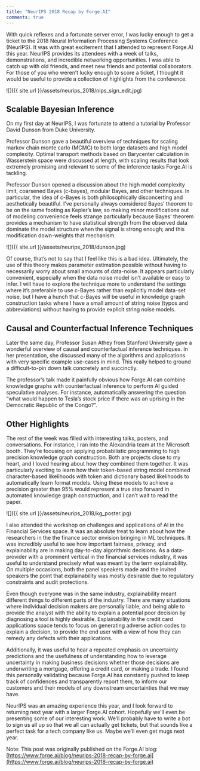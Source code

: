 ```yaml
---
title: "NeurIPS 2018 Recap by Forge.AI"
comments: true
---
```

With quick reflexes and a fortunate server error, I was lucky enough to get a ticket to the 2018 Neural Information Processing Systems Conference (NeurIPS). It was with great excitement that I attended to represent Forge.AI this year. NeurIPS provides its attendees with a week of talks, demonstrations, and incredible networking opportunities. I was able to catch up with old friends, and meet new friends and potential collaborators. For those of you who weren’t lucky enough to score a ticket, I thought it would be useful to provide a collection of highlights from the conference.

![]({{ site.url }}/assets/neurips_2018/nips_sign_edit.jpg)

## Scalable Bayesian Inference
On my first day at NeurIPS, I was fortunate to attend a tutorial by Professor David Dunson from Duke University. 

Professor Dunson gave a beautiful overview of techniques for scaling markov chain monte carlo (MCMC) to both large datasets and high model complexity. Optimal transport methods based on Barycenter calculation in Wasserstein space were discussed at length, with scaling results that look extremely promising and relevant to some of the inference tasks Forge.AI is tackling.

Professor Dunson opened a discussion about the high model complexity limit, coarsened Bayes (c-bayes), modular Bayes, and other techniques. In particular, the idea of c-Bayes is both philosophically disconcerting and aesthetically beautiful. I’ve personally always considered Bayes’ theorem to be on the same footing as Kepler’s law, so making minor modifications out of modeling convenience feels strange particularly because Bayes’ theorem provides a mechanism to have statistical strength from the observed data dominate the model structure when the signal is strong enough; and this modification down-weights that mechanism. 

![]({{ site.url }}/assets/neurips_2018/dunson.jpg)

Of course, that’s not to say that I feel like this is a bad idea. Ultimately, the use of this theory makes parameter estimation possible without having to necessarily worry about small amounts of data-noise. It appears particularly convenient, especially when the data noise model isn’t available or easy to infer. I will have to explore the technique more to understand the settings where it’s preferable to use c-Bayes rather than explicitly model data-set noise, but I have a hunch that c-Bayes will be useful in knowledge graph construction tasks where I have a small amount of string noise (typos and abbreviations) without having to provide explicit string noise models.

## Causal and Counterfactual Inference Techniques
Later the same day, Professor Susan Athey from Stanford University gave a wonderful overview of causal and counterfactual inference techniques. In her presentation, she discussed many of the algorithms and applications with very specific example use-cases in mind. This really helped to ground a difficult-to-pin down talk concretely and succinctly. 

The professor’s talk made it painfully obvious how Forge.AI can combine knowledge graphs with counterfactual inference to perform AI guided speculative analyses. For instance, automatically answering the question “what would happen to Tesla’s stock price if there was an uprising in the Democratic Republic of the Congo?”.

## Other Highlights
The rest of the week was filled with interesting talks, posters, and conversations. For instance, I ran into the Alexandria team at the Microsoft booth. They’re focusing on applying probabilistic programming to high precision knowledge graph construction. Both are projects close to my heart, and I loved hearing about how they combined them together. It was particularly exciting to learn how their token-based string model combined character-based likelihoods with token and dictionary based likelihoods to automatically learn format models. Using these models to achieve a precision greater than 95% would represent a true step forward in automated knowledge graph construction, and I can’t wait to read the paper.

![]({{ site.url }}/assets/neurips_2018/kg_poster.jpg)

I also attended the workshop on challenges and applications of AI in the Financial Services space. It was an absolute treat to learn about how the researchers in the the finance sector envision bringing in ML techniques. It was incredibly useful to see how important fairness, privacy, and explainability are in making day-to-day algorithmic decisions. As a data-provider with a prominent vertical in the financial services industry, it was useful to understand precisely what was meant by the term explainability. On multiple occasions, both the panel speakers made and the invited speakers the point that explainability was mostly desirable due to regulatory constraints and audit protections. 

Even though everyone was in the same industry, explainability meant different things to different parts of the industry. There are many situations where individual decision makers are personally liable, and being able to provide the analyst with the ability to explain a potential poor decision by diagnosing a tool is highly desirable. Explainability in the credit card applications space tends to focus on generating adverse action codes to explain a decision, to provide the end user with a view of how they can remedy any defects with their applications.

Additionally, it was useful to hear a repeated emphasis on uncertainty predictions and the usefulness of understanding how to leverage uncertainty in making business decisions whether those decisions are underwriting a mortgage, offering a credit card, or making a trade. I found this personally validating because Forge.AI has constantly pushed to keep track of confidences and transparently report them, to inform our customers and their models of any downstream uncertainties that we may have.

NeurIPS was an amazing experience this year, and I look forward to returning next year with a larger Forge.AI cohort. Hopefully we’ll even be presenting some of our interesting work. We’ll probably have to write a bot to sign us all up so that we all can actually get tickets, but that sounds like a perfect task for a tech company like us. Maybe we’ll even get mugs next year.

Note: This post was originally published on the Forge.AI blog:
[https://www.forge.ai/blog/neurips-2018-recap-by-forge.ai](https://www.forge.ai/blog/neurips-2018-recap-by-forge.ai)